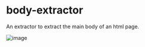 # body-extractor
An extractor to extract the main body of an html page.

![image](https://github.com/openVeronica/body-extractor/img/threshold.png)
